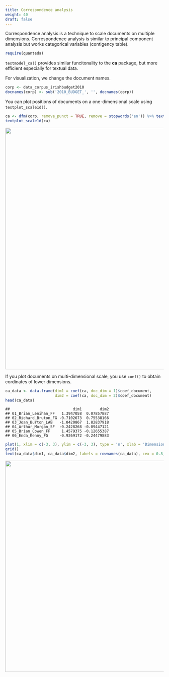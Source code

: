 ```yaml
---
title: Correspondence analysis
weight: 40
draft: false
---
```


Correspondence analysis is a technique to scale documents on multiple dimensions. Correspondence analysis is similar to principal component analysis but works categorical variables (contigency table).


```r
require(quanteda)
```

`textmodel_ca()` provides similar funcitonality to the **ca** package, but more efficient especially for textual data.

For visualization, we change the document names. 


```r
corp <- data_corpus_irishbudget2010
docnames(corp) <- sub('2010_BUDGET_', '', docnames(corp))
```

You can plot positions of documents on a one-dimensional scale using `textplot_scale1d()`.


```r
ca <- dfm(corp, remove_punct = TRUE, remove = stopwords('en')) %>% textmodel_ca()
textplot_scale1d(ca)
```

<img src="/machine-learning/ca.en_files/figure-html/unnamed-chunk-3-1.svg" width="768" />

If you plot documents on multi-dimensional scale, you use `coef()` to obtain cordinates of lower dimensions.  


```r
ca_data <- data.frame(dim1 = coef(ca, doc_dim = 1)$coef_document, 
                      dim2 = coef(ca, doc_dim = 2)$coef_document)
head(ca_data)
```

```
##                            dim1        dim2
## 01_Brian_Lenihan_FF   1.3947058  0.07857887
## 02_Richard_Bruton_FG -0.7102673  0.75538166
## 03_Joan_Burton_LAB   -1.0420867  1.82837918
## 04_Arthur_Morgan_SF  -0.2428268 -0.09447121
## 05_Brian_Cowen_FF     1.4579375 -0.12655387
## 06_Enda_Kenny_FG     -0.9269172 -0.24479883
```

```r
plot(1, xlim = c(-3, 3), ylim = c(-3, 3), type = 'n', xlab = 'Dimension 1', ylab = 'Dimension 2')
grid()
text(ca_data$dim1, ca_data$dim2, labels = rownames(ca_data), cex = 0.8, col = rgb(0, 0, 0, 0.7))
```

<img src="/machine-learning/ca.en_files/figure-html/unnamed-chunk-4-1.svg" width="672" />

